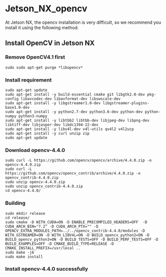 # Jetson_NX_opencv

At Jetson NX, the opencv installation is very difficult, so we recommend you install it using the following method.

## Install OpenCV in Jetson NX

### Remove OpenCV4.1 first
```
sudo sudo apt-get purge *libopencv*
```

### Install requirement
```
sudo apt-get update
sudo apt-get install -y build-essential cmake git libgtk2.0-dev pkg-config libavcodec-dev libavformat-dev libswscale-dev
sudo apt-get install -y libgstreamer1.0-dev libgstreamer-plugins-base1.0-dev
sudo apt-get install -y python2.7-dev python3.6-dev python-dev python-numpy python3-numpy
sudo apt-get install -y libtbb2 libtbb-dev libjpeg-dev libpng-dev libtiff-dev libjasper-dev libdc1394-22-dev
sudo apt-get install -y libv4l-dev v4l-utils qv4l2 v4l2ucp
sudo apt-get install -y curl unzip zip
sudo apt-get update
```

### Download opencv-4.4.0
```
sudo curl -L https://github.com/opencv/opencv/archive/4.4.0.zip -o opencv-4.4.0.zip
sudo curl -L https://github.com/opencv/opencv_contrib/archive/4.4.0.zip -o opencv_contrib-4.4.0.zip
sudo unzip opencv-4.4.0.zip 
sudo unzip opencv_contrib-4.4.0.zip 
cd opencv-4.4.0/
```

### Building
```
sudo mkdir release
cd release/
sudo cmake -D WITH_CUDA=ON -D ENABLE_PRECOMPILED_HEADERS=OFF  -D CUDA_ARCH_BIN="7.2" -D CUDA_ARCH_PTX="" -D OPENCV_EXTRA_MODULES_PATH=../../opencv_contrib-4.4.0/modules -D WITH_GSTREAMER=ON -D WITH_LIBV4L=ON -D BUILD_opencv_python2=ON -D BUILD_opencv_python3=ON -D BUILD_TESTS=OFF -D BUILD_PERF_TESTS=OFF -D BUILD_EXAMPLES=OFF -D CMAKE_BUILD_TYPE=RELEASE -D CMAKE_INSTALL_PREFIX=/usr/local ..
sudo make -j6
sudo make install
```

### Install opencv-4.4.0 successfully
